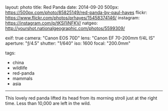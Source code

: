 layout: photo
title: Red Panda
date: 2014-09-20
500px: https://500px.com/photo/85825149/red-panda-by-paul-hayes
flickr: https://www.flickr.com/photos/prhayes/15458374146/
instagram: https://instagram.com/p/tKSI1iNFKV/
natgeo: http://yourshot.nationalgeographic.com/photos/5599309/

exif: true
camera: "Canon EOS 70D"
lens: "Canon EF 70-200mm f/4L IS"
aperture: "ƒ/4.5"
shutter: "1/640"
iso: 1600
focal: "200.0mm"

tags:
  - china
  - wildlife
  - red-panda
  - mammals
  - asia
---

This lovely red panda lifted its head from its morning stroll just at the right time. Less than 10,000 are left in the wild.
